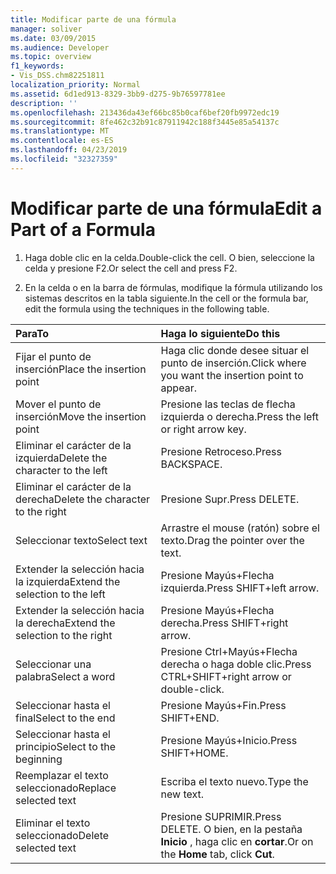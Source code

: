 ```yaml
---
title: Modificar parte de una fórmula
manager: soliver
ms.date: 03/09/2015
ms.audience: Developer
ms.topic: overview
f1_keywords:
- Vis_DSS.chm82251811
localization_priority: Normal
ms.assetid: 6d1ed913-8329-3bb9-d275-9b76597781ee
description: ''
ms.openlocfilehash: 213436da43ef66bc85b0caf6bef20fb9972edc19
ms.sourcegitcommit: 8fe462c32b91c87911942c188f3445e85a54137c
ms.translationtype: MT
ms.contentlocale: es-ES
ms.lasthandoff: 04/23/2019
ms.locfileid: "32327359"
---
```

# <a name="edit-a-part-of-a-formula"></a><span data-ttu-id="f43fd-102">Modificar parte de una fórmula</span><span class="sxs-lookup"><span data-stu-id="f43fd-102">Edit a Part of a Formula</span></span>

1. <span data-ttu-id="f43fd-103">Haga doble clic en la celda.</span><span class="sxs-lookup"><span data-stu-id="f43fd-103">Double-click the cell.</span></span> <span data-ttu-id="f43fd-104">O bien, seleccione la celda y presione F2.</span><span class="sxs-lookup"><span data-stu-id="f43fd-104">Or select the cell and press F2.</span></span>
    
2. <span data-ttu-id="f43fd-105">En la celda o en la barra de fórmulas, modifique la fórmula utilizando los sistemas descritos en la tabla siguiente.</span><span class="sxs-lookup"><span data-stu-id="f43fd-105">In the cell or the formula bar, edit the formula using the techniques in the following table.</span></span>
    
|<span data-ttu-id="f43fd-106">**Para**</span><span class="sxs-lookup"><span data-stu-id="f43fd-106">**To**</span></span>|<span data-ttu-id="f43fd-107">**Haga lo siguiente**</span><span class="sxs-lookup"><span data-stu-id="f43fd-107">**Do this**</span></span>|
|:-----|:-----|
| <span data-ttu-id="f43fd-108">Fijar el punto de inserción</span><span class="sxs-lookup"><span data-stu-id="f43fd-108">Place the insertion point</span></span>  <br/> | <span data-ttu-id="f43fd-109">Haga clic donde desee situar el punto de inserción.</span><span class="sxs-lookup"><span data-stu-id="f43fd-109">Click where you want the insertion point to appear.</span></span>  <br/> |
| <span data-ttu-id="f43fd-110">Mover el punto de inserción</span><span class="sxs-lookup"><span data-stu-id="f43fd-110">Move the insertion point</span></span>  <br/> | <span data-ttu-id="f43fd-111">Presione las teclas de flecha izquierda o derecha.</span><span class="sxs-lookup"><span data-stu-id="f43fd-111">Press the left or right arrow key.</span></span>  <br/> |
| <span data-ttu-id="f43fd-112">Eliminar el carácter de la izquierda</span><span class="sxs-lookup"><span data-stu-id="f43fd-112">Delete the character to the left</span></span>  <br/> | <span data-ttu-id="f43fd-113">Presione Retroceso.</span><span class="sxs-lookup"><span data-stu-id="f43fd-113">Press BACKSPACE.</span></span>  <br/> |
| <span data-ttu-id="f43fd-114">Eliminar el carácter de la derecha</span><span class="sxs-lookup"><span data-stu-id="f43fd-114">Delete the character to the right</span></span>  <br/> | <span data-ttu-id="f43fd-115">Presione Supr.</span><span class="sxs-lookup"><span data-stu-id="f43fd-115">Press DELETE.</span></span>  <br/> |
| <span data-ttu-id="f43fd-116">Seleccionar texto</span><span class="sxs-lookup"><span data-stu-id="f43fd-116">Select text</span></span>  <br/> | <span data-ttu-id="f43fd-117">Arrastre el mouse (ratón) sobre el texto.</span><span class="sxs-lookup"><span data-stu-id="f43fd-117">Drag the pointer over the text.</span></span>  <br/> |
| <span data-ttu-id="f43fd-118">Extender la selección hacia la izquierda</span><span class="sxs-lookup"><span data-stu-id="f43fd-118">Extend the selection to the left</span></span>  <br/> | <span data-ttu-id="f43fd-119">Presione Mayús+Flecha izquierda.</span><span class="sxs-lookup"><span data-stu-id="f43fd-119">Press SHIFT+left arrow.</span></span>  <br/> |
| <span data-ttu-id="f43fd-120">Extender la selección hacia la derecha</span><span class="sxs-lookup"><span data-stu-id="f43fd-120">Extend the selection to the right</span></span>  <br/> | <span data-ttu-id="f43fd-121">Presione Mayús+Flecha derecha.</span><span class="sxs-lookup"><span data-stu-id="f43fd-121">Press SHIFT+right arrow.</span></span>  <br/> |
| <span data-ttu-id="f43fd-122">Seleccionar una palabra</span><span class="sxs-lookup"><span data-stu-id="f43fd-122">Select a word</span></span>  <br/> | <span data-ttu-id="f43fd-123">Presione Ctrl+Mayús+Flecha derecha o haga doble clic.</span><span class="sxs-lookup"><span data-stu-id="f43fd-123">Press CTRL+SHIFT+right arrow or double-click.</span></span>  <br/> |
| <span data-ttu-id="f43fd-124">Seleccionar hasta el final</span><span class="sxs-lookup"><span data-stu-id="f43fd-124">Select to the end</span></span>  <br/> | <span data-ttu-id="f43fd-125">Presione Mayús+Fin.</span><span class="sxs-lookup"><span data-stu-id="f43fd-125">Press SHIFT+END.</span></span>  <br/> |
| <span data-ttu-id="f43fd-126">Seleccionar hasta el principio</span><span class="sxs-lookup"><span data-stu-id="f43fd-126">Select to the beginning</span></span>  <br/> | <span data-ttu-id="f43fd-127">Presione Mayús+Inicio.</span><span class="sxs-lookup"><span data-stu-id="f43fd-127">Press SHIFT+HOME.</span></span>  <br/> |
| <span data-ttu-id="f43fd-128">Reemplazar el texto seleccionado</span><span class="sxs-lookup"><span data-stu-id="f43fd-128">Replace selected text</span></span>  <br/> | <span data-ttu-id="f43fd-129">Escriba el texto nuevo.</span><span class="sxs-lookup"><span data-stu-id="f43fd-129">Type the new text.</span></span>  <br/> |
| <span data-ttu-id="f43fd-130">Eliminar el texto seleccionado</span><span class="sxs-lookup"><span data-stu-id="f43fd-130">Delete selected text</span></span>  <br/> | <span data-ttu-id="f43fd-131">Presione SUPRIMIR.</span><span class="sxs-lookup"><span data-stu-id="f43fd-131">Press DELETE.</span></span> <span data-ttu-id="f43fd-132">O bien, en la pestaña **Inicio** , haga clic en **cortar**.</span><span class="sxs-lookup"><span data-stu-id="f43fd-132">Or on the **Home** tab, click **Cut**.</span></span>  <br/> |
   

